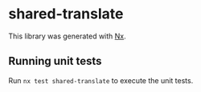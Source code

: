 # shared-translate

This library was generated with [Nx](https://nx.dev).

## Running unit tests

Run `nx test shared-translate` to execute the unit tests.
